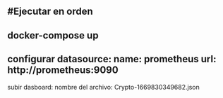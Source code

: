 #Ejecutar en orden
---
docker-compose up
---
configurar datasource:
    name: prometheus
    url: http://prometheus:9090
---
subir dasboard:
    nombre del archivo: Crypto-1669830349682.json